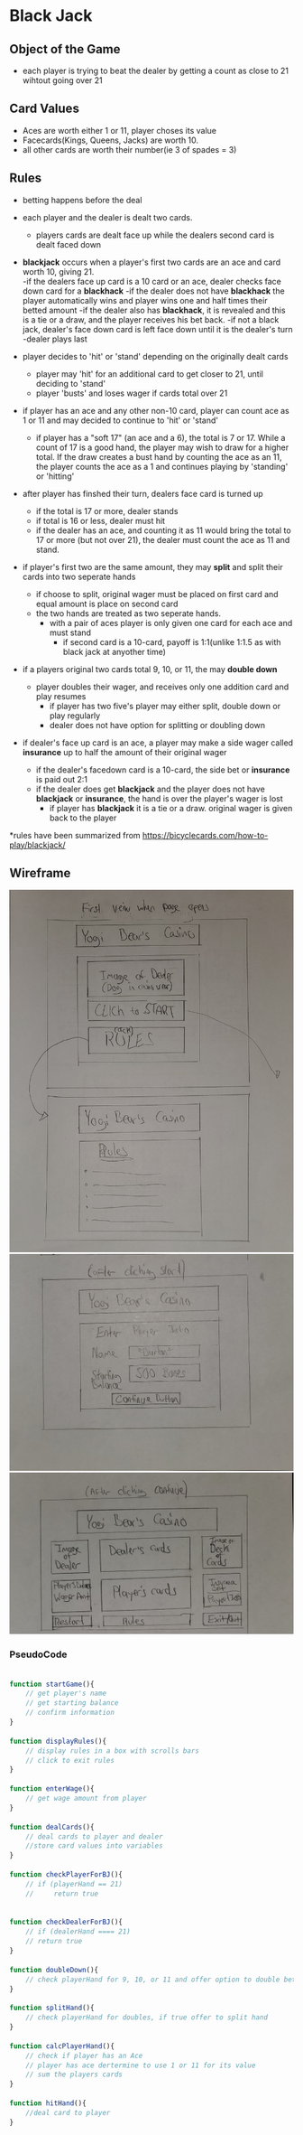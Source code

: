 # Black Jack

## Object of the Game
- each player is trying to beat the dealer by getting a count as close to 21 wihtout going over 21

## Card Values 
- Aces are worth either 1 or 11, player choses its value
- Facecards(Kings, Queens, Jacks) are worth 10.
- all other cards are worth their number(ie 3 of spades = 3)

## Rules
- betting happens before the deal

- each player and the dealer is dealt two cards.  
    - players cards are dealt face up while the dealers second card is dealt faced down

- **blackjack** occurs when a player's first two cards are an ace and card worth 10, giving 21.  
    -if the dealers face up card is a 10 card or an ace, dealer checks face down card for a **blackhack**
    -if the dealer does not have **blackhack** the player automatically wins and player wins one and half times their betted amount
    -if the dealer also has **blackhack**, it is revealed and this is a tie or a draw, and the player receives his bet back.
    -if not a black jack, dealer's face down card is left face down until it is the dealer's turn
    -dealer plays last

- player decides to 'hit' or 'stand' depending on the originally dealt cards 
    - player may 'hit' for an additional card to get closer to 21, until deciding to 'stand'
    - player 'busts' and loses wager if cards total over 21

- if player has an ace and any other non-10 card, player can count ace as 1 or 11 and may decided to continue to 'hit' or 'stand'
    - if  player has a "soft 17" (an ace and a 6), the total is 7 or 17. While a count of 17 is a good hand, the player may wish to draw for a higher total. If the draw creates a bust hand by counting the ace as an 11, the player counts the ace as a 1 and continues playing by 'standing' or 'hitting' 

- after player has finshed their turn, dealers face card is turned up
    - if the total is 17 or more, dealer stands
    - if total is 16 or less, dealer must hit
    - if the dealer has an ace, and counting it as 11 would bring the total to 17 or more (but not over 21), the dealer must count the ace as 11 and stand.

- if player's first two are the same amount, they may **split** and split their cards into two seperate hands
    - if choose to split, original wager must be placed on first card and equal amount is place on second card
    - the two hands are treated as two seperate hands. 
        - with a pair of aces player is only given one card for each ace and must stand
            - if second card is a 10-card, payoff is 1:1(unlike 1:1.5 as with black jack at anyother time)

- if a players original two cards total 9, 10, or 11, the may **double down**
    - player doubles their wager, and receives only one addition card and play resumes
        - if player has two five's player may either split, double down or play regularly
        - dealer does not have option for splitting or doubling down

- if dealer's face up card is an ace, a player may make a side wager called **insurance** up to half the amount of their original wager
    - if the dealer's facedown card is a 10-card, the side bet or **insurance** is paid out 2:1
    - if the dealer does get **blackjack** and the player does not have **blackjack** or **insurance**, the hand is over the player's wager is lost
        - if player has **blackjack** it is a tie or a draw.  original wager is given back to the player

*rules have been summarized from https://bicyclecards.com/how-to-play/blackjack/

## Wireframe

![Black Jack Wireframe two screen](img/first-page.jpg)
![Black Jack Wirefram of player info view](img/player-info.jpg)
![Black Jack Wireframe of the main game view](img/main-game-screen.jpg)

### PseudoCode
```js

function startGame(){
    // get player's name
    // get starting balance
    // confirm information
}

function displayRules(){
    // display rules in a box with scrolls bars
    // click to exit rules
}

function enterWage(){
    // get wage amount from player
}

function dealCards(){
    // deal cards to player and dealer
    //store card values into variables
}

function checkPlayerForBJ(){
    // if (playerHand == 21)  
    //     return true   
    

function checkDealerForBJ(){
    // if (dealerHand ==== 21)
    // return true
}

function doubleDown(){
    // check playerHand for 9, 10, or 11 and offer option to double bet
}

function splitHand(){
    // check playerHand for doubles, if true offer to split hand
}

function calcPlayerHand(){
    // check if player has an Ace
    // player has ace dertermine to use 1 or 11 for its value
    // sum the players cards
}

function hitHand(){
    //deal card to player
}







```

    
